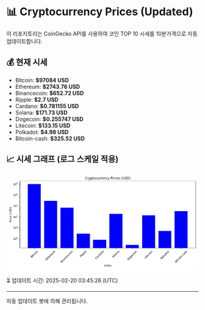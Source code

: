 
# 📊 Cryptocurrency Prices (Updated)

이 리포지토리는 CoinGecko API를 사용하여 코인 TOP 10 시세를 10분가격으로 자동 업데이트합니다.

## 💰 현재 시세
- Bitcoin: **$97084 USD**
- Ethereum: **$2743.76 USD**
- Binancecoin: **$652.72 USD**
- Ripple: **$2.7 USD**
- Cardano: **$0.781155 USD**
- Solana: **$171.73 USD**
- Dogecoin: **$0.255747 USD**
- Litecoin: **$133.15 USD**
- Polkadot: **$4.98 USD**
- Bitcoin-cash: **$325.52 USD**

## 📈 시세 그래프 (로그 스케일 적용)
![Crypto Prices](crypto_prices.png)

⏳ 업데이트 시간: 2025-02-20 03:45:26 (UTC)

---
자동 업데이트 봇에 의해 관리됩니다.
